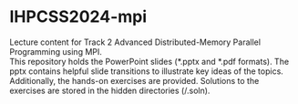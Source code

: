 # IHPCSS2024-mpi

Lecture content for Track 2 Advanced Distributed-Memory Parallel Programming using MPI.  
This repository holds the PowerPoint slides (*.pptx and *.pdf formats). The pptx contains helpful slide transitions to illustrate key ideas of the topics.  
Additionally, the hands-on exercises are provided. Solutions to the exercises are stored in the hidden directories (/.soln).
